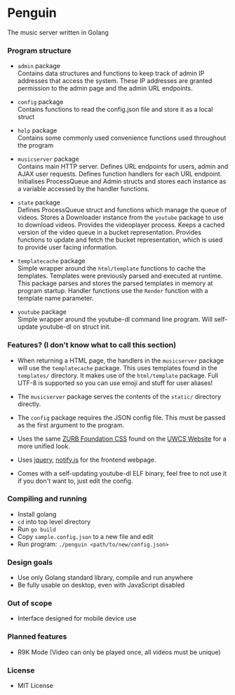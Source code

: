 # Penguin

The music server written in Golang

### Program structure

* `admin` package   
Contains data structures and functions to keep track of admin IP addresses that access the system. These IP addresses are granted permission to the admin page and the admin URL endpoints.

* `config` package    
Contains functions to read the config.json file and store it as a local struct

* `help` package    
Contains some commonly used convenience functions used throughout the program

* `musicserver` package   
Contains main HTTP server. Defines URL endpoints for users, admin and AJAX user requests. Defines function handlers for each URL endpoint. Initialises ProcessQueue and Admin structs and stores each instance as a variable accessed by the handler functions.

* `state` package   
Defines ProcessQueue struct and functions which manage the queue of videos. Stores a Downloader instance from the `youtube` package to use to download videos. Provides the videoplayer process. Keeps a cached version of the video queue in a bucket representation. Provides functions to update and fetch the bucket representation, which is used to provide user facing information.

* `templatecache` package   
Simple wrapper around the `html/template` functions to cache the templates. Templates were previously parsed and executed at runtime. This package parses and stores the parsed templates in memory at program startup. Handler functions use the `Render` function with a template name parameter.

* `youtube` package   
Simple wrapper around the youtube-dl command line program. Will self-update youtube-dl on struct init.

### Features? (I don't know what to call this section)

* When returning a HTML page, the handlers in the `musicserver` package will use the `templatecache` package. This uses templates found in the `templates/` directory. It makes use of the `html/template` package. Full UTF-8 is supported so you can use emoji and stuff for user aliases!

* The `musicserver` package serves the contents of the `static/` directory directly.

* The `config` package requires the JSON config file. This must be passed as the first argument to the program.

* Uses the same [ZURB Foundation CSS](http://foundation.zurb.com/) found on the [UWCS Website](http://uwcs.co.uk) for a more unified look.

* Uses [jquery](https://jquery.com/), [notify.js](https://notifyjs.com/) for the frontend webpage.

* Comes with a self-updating youtube-dl ELF binary, feel free to not use it if you don't want to, just edit the config.

### Compiling and running

* Install golang
* `cd` into top level directory
* Run `go build`
* Copy `sample.config.json` to a new file and edit
* Run program: `./penguin <path/to/new/config.json>`

### Design goals

* Use only Golang standard library, compile and run anywhere
* Be fully usable on desktop, even with JavaScript disabled

### Out of scope

* Interface designed for mobile device use

### Planned features

* R9K Mode (Video can only be played once, all videos must be unique)

### License

* MIT License
